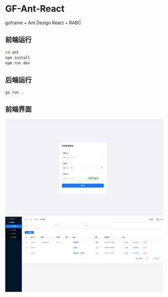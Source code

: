 # GF-Ant-React

goframe + Ant Design React + RABC 

## 前端运行

```bash
cd ant
npm install
npm run dev
```

## 后端运行

```bash
go run .
```

## 前端界面

![登录界面](doc/login.png)
![用户界面](doc/user.png)
